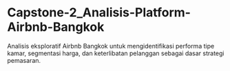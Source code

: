 # Capstone-2_Analisis-Platform-Airbnb-Bangkok
Analisis eksploratif Airbnb Bangkok untuk mengidentifikasi performa tipe kamar, segmentasi harga, dan keterlibatan pelanggan sebagai dasar strategi pemasaran.

